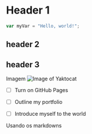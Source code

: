 # Header 1

``` javascript
var myVar = "Hello, world!";
```
## header 2
## header 3

Imagem
![Image of Yaktocat](https://octodex.github.com/images/yaktocat.png)


- [ ] Turn on GitHub Pages
- [ ] Outline my portfolio
- [ ] Introduce myself to the world



















Usando os markdowns
